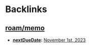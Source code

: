 
# Backlinks
## [roam/memo](<roam/memo.md>)
- **[nextDueDate](<nextDueDate.md>):** [November 1st, 2023](<November 1st, 2023.md>)

